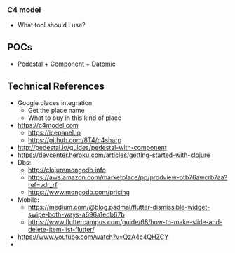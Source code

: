 ### C4 model
- What tool should I use?


## POCs
- [Pedestal + Component + Datomic](https://github.com/gumberss/LearnLanguages/tree/master/Clojure/POCs/pedestal-components)

## Technical References
- Google places integration
	- Get the place name
	- What to buy in this kind of place
- https://c4model.com
	- https://icepanel.io
	- https://github.com/8T4/c4sharp
- http://pedestal.io/guides/pedestal-with-component
- https://devcenter.heroku.com/articles/getting-started-with-clojure
- Dbs:
	- http://clojuremongodb.info
	- https://aws.amazon.com/marketplace/pp/prodview-otb76awcrb7aa?ref=vdr_rf
	- https://www.mongodb.com/pricing
- Mobile: 
	- https://medium.com/@blog.padmal/flutter-dismissible-widget-swipe-both-ways-a696a1edb67b
	- https://www.fluttercampus.com/guide/68/how-to-make-slide-and-delete-item-list-flutter/
- https://www.youtube.com/watch?v=QzA4c4QHZCY
- 